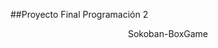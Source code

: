 ##Proyecto Final Programación 2

<p align="center"; font-size: 16px; font-weight: bold>
 Sokoban-BoxGame
</p>

